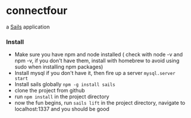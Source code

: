 # connectfour

a [Sails](http://sailsjs.org) application

### Install

+ Make sure you have npm and node installed ( check with node -v and npm -v, if you don't have them, install with homebrew to avoid using sudo when installing npm packages)
+ Install mysql if you don't have it, then fire up a server `mysql.server start`
+ Install sails globally `npm -g install sails`
+ clone the project from github
+ run `npm install` in the project directory
+ now the fun begins, run `sails lift` in the project directory, navigate to localhost:1337 and you should be good
